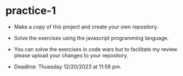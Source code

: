 # practice-1

* Make a copy of this project and create your own repository.

* Solve the exercises using the javascript programming language.

* You can solve the exercises in code wars but to facilitate my review please upload your changes to your repository.

* Deadline: Thuesday 12/20/2023 at 11:59 pm.
